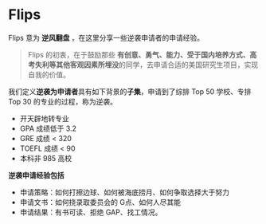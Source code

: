 # Flips

Flips 意为 **逆风翻盘** ，在这里分享一些逆袭申请者的申请经验。

> Flips 的初衷，在于鼓励那些 **有创意、勇气、能力、受于国内培养方式、高考失利等其他客观因素所埋没**的同学，去申请合适的美国研究生项目，实现自我的价值。

我们定义**逆袭为申请者**具有如下背景的**子集**，申请到了综排 Top 50 学校、专排 Top 30 的专业的过程，称为逆袭。

- 开天辟地转专业 
- GPA 成绩低于 3.2
- GRE 成绩 < 320
- TOEFL 成绩 < 90
- 本科非 985 高校

**逆袭申请经验包括**

- 申请策略：如何打擦边球、如何被海底捞月、如何争取选择大于努力
- 申请文书：如何挠录取委员会的 G点、如何人尽其能
- 申请结果：有书可读、拒绝 GAP、找工情况。
